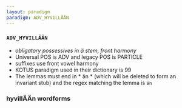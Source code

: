 ```yaml
---
layout: paradigm
paradigm: ADV_HYVILLÄÄN
---
```

### ` ADV_HYVILLÄÄN `

* _obligatory possessives in ä stem, front harmony_
* Universal POS is ADV and legacy POS is PARTICLE
* suffixes use front vowel harmony
* KOTUS paradigm used in their dictionary is 99
* The lemmas must end in * än * (which will be deleted to form an invariant stub) and the regex matching the lemma is ` än `

### hyvillÄÄn wordforms


